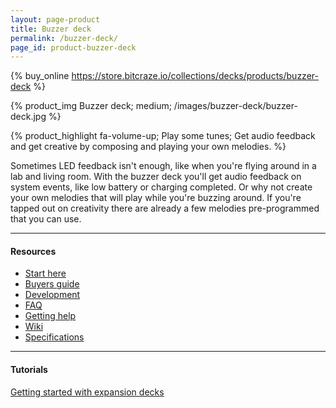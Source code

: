 ```yaml
---
layout: page-product
title: Buzzer deck
permalink: /buzzer-deck/
page_id: product-buzzer-deck
---
```


{% buy_online https://store.bitcraze.io/collections/decks/products/buzzer-deck %}

{% product_img Buzzer deck; medium;
/images/buzzer-deck/buzzer-deck.jpg
%}

{% product_highlight
fa-volume-up;
Play some tunes;
Get audio feedback and get creative by composing and playing your own melodies.
%}

Sometimes LED feedback isn't enough, like when you're flying around in a lab and living room. With the
buzzer deck you'll get audio feedback on system events, like low battery or
charging completed.
Or why not create your own melodies that will play while you're buzzing around. If you're tapped out on creativity there are already a few
melodies pre-programmed that you can use.

---

#### Resources

- [Start here](/start/)
- [Buyers guide](/crazyflie-2-0-buyers-guide/)
- [Development](/development-overview/)
- [FAQ](/frequently-asked-questions-Crazyflie-2.0/)
- [Getting help](/getting-help/)
- [Wiki](https://wiki.bitcraze.io/projects:crazyflie2:expansionboards:buzzer)
- [Specifications](https://store.bitcraze.io/products/buzzer-deck)

---

#### Tutorials

[Getting started with expansion decks](/getting-started-with-expansion-decks/)
